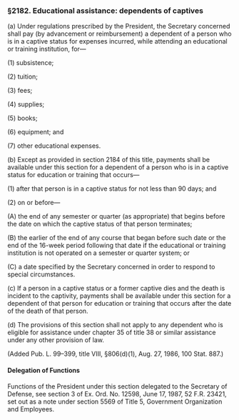 ### §2182. Educational assistance: dependents of captives ###

(a) Under regulations prescribed by the President, the Secretary concerned shall pay (by advancement or reimbursement) a dependent of a person who is in a captive status for expenses incurred, while attending an educational or training institution, for—

(1) subsistence;

(2) tuition;

(3) fees;

(4) supplies;

(5) books;

(6) equipment; and

(7) other educational expenses.

(b) Except as provided in section 2184 of this title, payments shall be available under this section for a dependent of a person who is in a captive status for education or training that occurs—

(1) after that person is in a captive status for not less than 90 days; and

(2) on or before—

(A) the end of any semester or quarter (as appropriate) that begins before the date on which the captive status of that person terminates;

(B) the earlier of the end of any course that began before such date or the end of the 16-week period following that date if the educational or training institution is not operated on a semester or quarter system; or

(C) a date specified by the Secretary concerned in order to respond to special circumstances.

(c) If a person in a captive status or a former captive dies and the death is incident to the captivity, payments shall be available under this section for a dependent of that person for education or training that occurs after the date of the death of that person.

(d) The provisions of this section shall not apply to any dependent who is eligible for assistance under chapter 35 of title 38 or similar assistance under any other provision of law.

(Added Pub. L. 99–399, title VIII, §806(d)(1), Aug. 27, 1986, 100 Stat. 887.)

#### Delegation of Functions ####

Functions of the President under this section delegated to the Secretary of Defense, see section 3 of Ex. Ord. No. 12598, June 17, 1987, 52 F.R. 23421, set out as a note under section 5569 of Title 5, Government Organization and Employees.